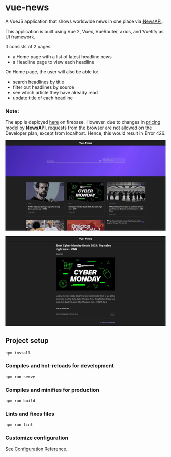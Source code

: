 # vue-news

A VueJS application that shows worldwide news in one place via [NewsAPI](https://newsapi.org/). 

This application is built using Vue 2, Vuex, VueRouter, axios, and Vuetify as UI framework.

It consists of 2 pages:

- a Home page with a list of latest headline news
- a Headline page to view each headline

On Home page, the user will also be able to: 

- search headlines by title
- filter out headlines by source
- see which article they have already read
- update title of each headline

### Note:
The app is deployed [here](https://vue-news-a4efc.firebaseapp.com/) on firebase. However, due to changes in [pricing model](https://newsapi.org/pricing) by **NewsAPI**, requests from the browser are not allowed on the Developer plan, except from localhost. Hence, this would result in Error 426.

![Screenshot of Home screen](https://github.com/burmesepotato/git-readme/blob/main/vue-news/vue-news-home.jpg)

![Screenshot of Headline screen](https://github.com/burmesepotato/git-readme/blob/main/vue-news/vue-news-headline.jpg)

## Project setup
```
npm install
```

### Compiles and hot-reloads for development
```
npm run serve
```

### Compiles and minifies for production
```
npm run build
```

### Lints and fixes files
```
npm run lint
```

### Customize configuration
See [Configuration Reference](https://cli.vuejs.org/config/).
